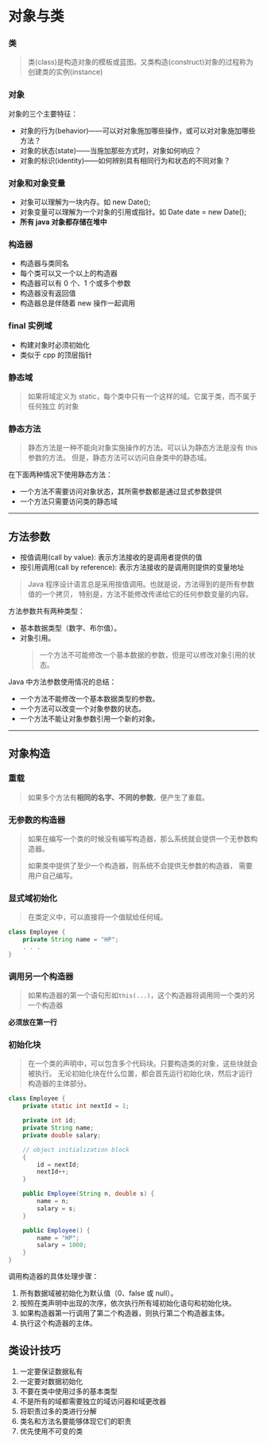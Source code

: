 # 对象与类

### 类

> 类(class)是构造对象的模板或蓝图。又类构造(construct)对象的过程称为创建类的实例(instance)

### 对象

对象的三个主要特征：

- 对象的行为(behavior)——可以对对象施加哪些操作，或可以对对象施加哪些方法？
- 对象的状态(state)——当施加那些方式时，对象如何响应？
- 对象的标识(identity)——如何辨别具有相同行为和状态的不同对象？

### 对象和对象变量

- 对象可以理解为一块内存。如 new Date();
- 对象变量可以理解为一个对象的引用或指针。如 Date date = new Date();
- **所有 java 对象都存储在堆中**

### 构造器

- 构造器与类同名
- 每个类可以又一个以上的构造器
- 构造器可以有 0 个、1 个或多个参数
- 构造器没有返回值
- 构造器总是伴随着 new 操作一起调用

### final 实例域

- 构建对象时必须初始化
- 类似于 cpp 的顶层指针

### 静态域

> 如果将域定义为 static，每个类中只有一个这样的域。它属于类，而不属于任何独立
> 的对象

### 静态方法

> 静态方法是一种不能向对象实施操作的方法。可以认为静态方法是没有 this 参数的方法。
> 但是，静态方法可以访问自身类中的静态域。

在下面两种情况下使用静态方法：

- 一个方法不需要访问对象状态，其所需参数都是通过显式参数提供
- 一个方法只需要访问类的静态域

---

## 方法参数

- 按值调用(call by value): 表示方法接收的是调用者提供的值
- 按引用调用(call by reference): 表示方法接收的是调用则提供的变量地址

> Java 程序设计语言总是采用按值调用。也就是说，方法得到的是所有参数值的一个拷贝，
> 特别是，方法不能修改传递给它的任何参数变量的内容。

方法参数共有两种类型：

- 基本数据类型（数字、布尔值）。
- 对象引用。
  > 一个方法不可能修改一个基本数据的参数，但是可以修改对象引用的状态。

Java 中方法参数使用情况的总结：

- 一个方法不能修改一个基本数据类型的参数。
- 一个方法可以改变一个对象参数的状态。
- 一个方法不能让对象参数引用一个新的对象。

---

## 对象构造

### 重载

> 如果多个方法有**相同的名字、不同的参数**，便产生了重载。

### 无参数的构造器

> 如果在编写一个类的时候没有编写构造器，那么系统就会提供一个无参数构造器。
>
> 如果类中提供了至少一个构造器，则系统不会提供无参数的构造器，
> 需要用户自己编写。

### 显式域初始化

> 在类定义中，可以直接将一个值赋给任何域。

```java
class Employee {
    private String name = "HP";
    . . .
}
```

### 调用另一个构造器

> 如果构造器的第一个语句形如`this(...)`，这个构造器将调用同一个类的另一个构造器

**必须放在第一行**

### 初始化块

> 在一个类的声明中，可以包含多个代码块。只要构造类的对象，这些块就会被执行。
> 无论初始化块在什么位置，都会首先运行初始化块，然后才运行构造器的主体部分。

```java
class Employee {
    private static int nextId = 1;

    private int id;
    private String name;
    private double salary;

    // object initialization block
    {
        id = nextId;
        nextId++;
    }

    public Employee(String n, double s) {
        name = n;
        salary = s;
    }

    public Employee() {
        name = "HP";
        salary = 1000;
    }
}
```

调用构造器的具体处理步骤：

1. 所有数据域被初始化为默认值（0、false 或 null）。
2. 按照在类声明中出现的次序，依次执行所有域初始化语句和初始化块。
3. 如果构造器第一行调用了第二个构造器，则执行第二个构造器主体。
4. 执行这个构造器的主体。

## 类设计技巧

1. 一定要保证数据私有
2. 一定要对数据初始化
3. 不要在类中使用过多的基本类型
4. 不是所有的域都需要独立的域访问器和域更改器
5. 将职责过多的类进行分解
6. 类名和方法名要能够体现它们的职责
7. 优先使用不可变的类
